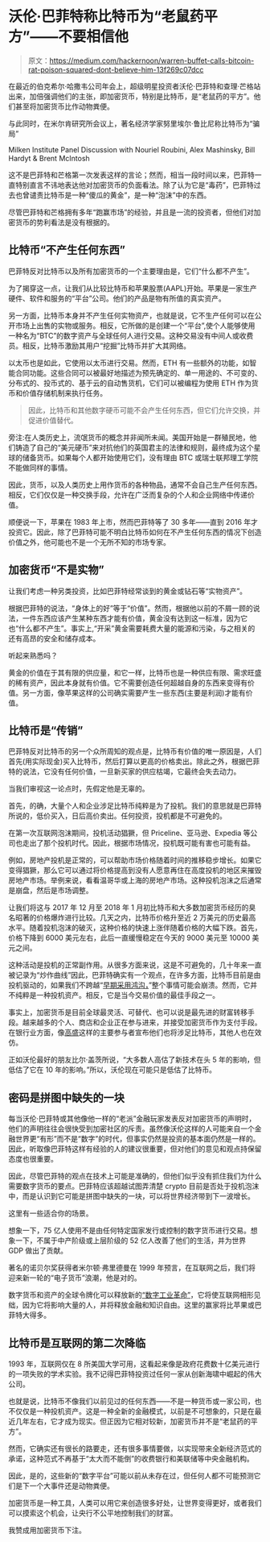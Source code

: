 # 沃伦·巴菲特称比特币为“老鼠药平方”——不要相信他

> 原文：<https://medium.com/hackernoon/warren-buffet-calls-bitcoin-rat-poison-squared-dont-believe-him-13f269c07dcc>

在最近的伯克希尔·哈撒韦公司年会上，超级明星投资者沃伦·巴菲特和查理·芒格站出来，加倍强调他们的主张，即加密货币，特别是比特币，是“老鼠药的平方”。他们甚至将加密货币比作动物粪便。

与此同时，在米尔肯研究所会议上，著名经济学家努里埃尔·鲁比尼称比特币为“骗局”

Milken Institute Panel Discussion with Nouriel Roubini, Alex Mashinsky, Bill Hardyt & Brent McIntosh

这不是巴菲特和芒格第一次发表这样的言论；然而，相当一段时间以来，巴菲特一直特别直言不讳地表达他对加密货币的负面看法。除了认为它是“毒药”，巴菲特过去也曾谴责比特币是一种“傻瓜的黄金”，是一种“泡沫”中的东西。

尽管巴菲特和芒格拥有多年“跑赢市场”的经验，并且是一流的投资者，但他们对加密货币的势利看法是没有根据的。

## **比特币“不产生任何东西”**

巴菲特反对比特币以及所有加密货币的一个主要理由是，它们“什么都不产生”。

为了揭穿这一点，让我们从比较比特币和苹果股票(AAPL)开始。苹果是一家生产硬件、软件和服务的“平台”公司。他们的产品是物有所值的真实资产。

另一方面，比特币本身并不产生任何实物资产，也就是说，它不生产任何可以在公开市场上出售的实物或服务。相反，它所做的是创建一个“平台”,使个人能够使用一种名为“BTC”的数字资产与全球任何人进行交易。这种交易没有中间人或收费员。相反，比特币激励其用户“挖掘”比特币并扩大其网络。

以太币也是如此，它使用以太币进行交易。然而，ETH 有一些额外的功能，如智能合同功能。这些合同可以被最好地描述为预先确定的、单一用途的、不可变的、分布式的、投币式的、基于云的自动售货机，它们可以被编程为使用 ETH 作为货币和价值存储机制来执行任务。

> 因此，比特币和其他数字硬币可能不会产生任何东西，但它们允许交换，并促进价值替代。

旁注:在人类历史上，流氓货币的概念并非闻所未闻。美国开始是一群殖民地，他们铸造了自己的“美元硬币”来对抗他们的英国君主的法律和规则，最终成为这个星球的储备货币。如果每个人都开始使用它们，没有理由 BTC 或瑞士联邦理工学院不能做同样的事情。

因此，货币，以及人类历史上用作货币的各种物品，通常不会自己生产任何东西。相反，它们仅仅是一种交换手段，允许在广泛而复杂的个人和企业网络中传递价值。

顺便说一下，苹果在 1983 年上市，然而巴菲特等了 30 多年——直到 2016 年才投资它。因此，除了巴菲特可能不明白比特币如何在不产生任何东西的情况下创造价值之外，他可能也不是一个无所不知的市场专家。

## 加密货币“不是实物”

让我们考虑一种另类投资，比如巴菲特经常谈到的黄金或钻石等“实物资产”。

根据巴菲特的说法，“身体上的好”等于“价值”。然而，根据他以前的不屑一顾的说法，一件东西应该产生某种东西才能有价值，黄金没有达到这一标准，因为它也“什么都不产生”。事实上,“开采”黄金需要耗费大量的能源和污染，与之相关的还有高昂的安全和储存成本。

听起来熟悉吗？

黄金的价值在于其有限的供应量，和它一样，比特币也是一种供应有限、需求旺盛的稀有资产，因此本身就有价值。它不需要创造任何超越自身的东西来变得有价值。另一方面，像苹果这样的公司确实需要产生一些东西(主要是利润)才能有价值。

## 比特币是“传销”

巴菲特反对比特币的另一个众所周知的观点是，比特币有价值的唯一原因是，人们首先(用实际现金)买入比特币，然后打算以更高的价格卖出。除此之外，根据巴菲特的说法，它没有任何价值，一旦新买家的供应枯竭，它最终会失去动力。

当我们审视这一论点时，先假定他是无辜的。

首先，的确，大量个人和企业涉足比特币纯粹是为了投机。我们的意思就是巴菲特所说的，低价买入，日后高价卖出。任何投资，投机都是不可避免的。

在第一次互联网泡沫期间，投机活动猖獗，但 Priceline、亚马逊、Expedia 等公司也走出了那个投机时代。因此，根据市场情况，投机既可能有害也可能有益。

例如，房地产投机是正常的，可以帮助市场价格随着时间的推移稳步增长。如果它变得猖獗，那么它可以通过将价格提高到没有人愿意再住在高度投机的地区来摧毁房地产市场。举例来说，看看温哥华或上海的房地产市场。这种投机泡沫之后通常是崩盘，然后是市场调整。

让我们将这与 2017 年 12 月至 2018 年 1 月初比特币和大多数加密货币经历的臭名昭著的价格爆炸进行比较。几天之内，比特币价格升至近 2 万美元的历史最高水平。随着投机泡沫的破灭，这种价格的快速上涨伴随着价格的大幅下跌。首先，价格下降到 6000 美元左右，此后一直缓慢稳定在今天的 9000 美元至 10000 美元之间。

这种活动是投机的正常副作用。从很多方面来说，这是不可避免的，几十年来一直被记录为“炒作曲线”因此，巴菲特确实有一个观点，在许多方面，比特币目前是由投机驱动的，如果我们不跨越“[早期采用鸿沟，](https://en.wikipedia.org/wiki/Technology_adoption_life_cycle)”整个事情可能会崩溃。然而，它并不纯粹是一种投机资产。相反，它是当今交易价值的最佳手段之一。

事实上，加密货币是目前全球最灵活、可替代、也可以说是最先进的财富转移手段。越来越多的个人、商店和企业正在参与进来，并接受加密货币作为支付手段。在银行业方面，像[高盛](https://www.nytimes.com/2018/05/02/technology/bitcoin-goldman-sachs.html)这样的主要参与者宣布他们也将涉足比特币，其他人也在效仿。

正如沃伦最好的朋友比尔·盖茨所说，“大多数人高估了新技术在头 5 年的影响，但低估了它在 10 年的影响。”所以，沃伦现在可能只是低估了比特币。

## 密码是拼图中缺失的一块

每当沃伦·巴菲特或其他像他一样的“老派”金融玩家发表反对加密货币的声明时，他们的声明往往会很快受到加密社区的斥责。虽然像沃伦这样的人可能来自一个金融世界更“有形”而不是“数字”的时代，但事实仍然是投资的基本面仍然是一样的。因此，听取像巴菲特这样有经验的人的建议很重要，但对他们的意见和观点持保留态度也很重要。

因此，尽管巴菲特的观点在技术上可能是准确的，但他们似乎没有抓住我们为什么需要数字货币的要点。巴菲特应该超越试图弄清楚 crypto 目前是否处于投机泡沫中，而是认识到它可能是拼图中缺失的一块，可以将世界经济带到下一波增长。

这里有一些适合你的场景。

想象一下，75 亿人使用不是由任何特定国家发行或控制的数字货币进行交易。想象一下，不属于中产阶级或上层阶级的 52 亿人改善了他们的生活，并为世界 GDP 做出了贡献。

著名的诺贝尔奖获得者米尔顿·弗里德曼在 1999 年预言，在互联网之后，我们将迎来新一轮的“电子货币”浪潮，他是对的。

数字货币和资产的全球令牌化可以释放新的[“数字工业革命”](https://en.wikipedia.org/wiki/Industrial_Revolution)，它将使互联网相形见绌，因为它将影响大量的人，并将释放金融和知识自由。这里的赢家将比苹果或巴菲特大得多。

## 比特币是互联网的第二次降临

1993 年，互联网仅在 8 所美国大学可用，这看起来像是政府花费数十亿美元进行的一项失败的学术实验。我不记得巴菲特投资过任何一家从创新海啸中崛起的伟大公司。

也就是说，比特币不像我们以前见过的任何东西——不是一种货币或一家公司，也不仅仅是一种投机资产。这是一种全新的金融模式，以前是不可想象的，只是在最近几年左右，它才成为现实。但正因为它相对较新，加密货币并不是“老鼠药的平方”。

然而，它确实还有很长的路要走，还有很多事情要做，以实现带来全新经济范式的承诺，这种范式不再基于“太大而不能倒”的收费银行和美联储等中央金融机构。

因此，是的，这些新的“数字平台”可能以前从未存在过，但任何人都不可能预测它们是下一个大事件还是动物粪便。

加密货币是一种工具，人类可以用它来创造很多好处，让世界变得更好，或者我们可以摸索这个机会，让央行不公平地控制我们的财富。

我赞成用加密货币下注。